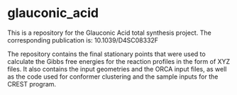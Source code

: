 # glauconic_acid
This is a repository for the Glauconic Acid total synthesis project.
The corresponding publication is: 10.1039/D4SC08332F

The repository contains the final stationary points that were used to calculate the Gibbs free energies for the reaction profiles in the form of XYZ files.
It also contains the input geometries and the ORCA input files, as well as the code used for conformer clustering and the sample inputs for the CREST program.
    
